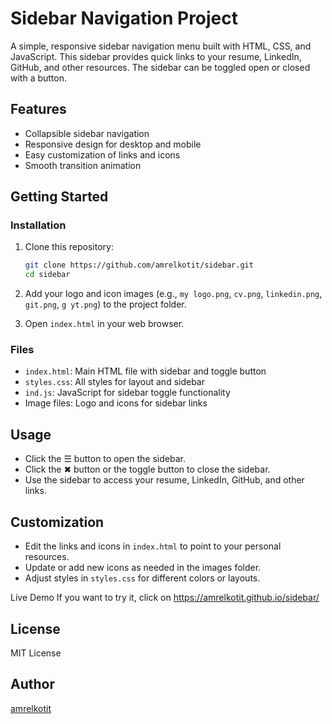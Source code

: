 # Sidebar Navigation Project

A simple, responsive sidebar navigation menu built with HTML, CSS, and JavaScript. This sidebar provides quick links to your resume, LinkedIn, GitHub, and other resources. The sidebar can be toggled open or closed with a button.

## Features

- Collapsible sidebar navigation
- Responsive design for desktop and mobile
- Easy customization of links and icons
- Smooth transition animation

## Getting Started

### Installation

1. Clone this repository:
    ```bash
    git clone https://github.com/amrelkotit/sidebar.git
    cd sidebar
    ```

2. Add your logo and icon images (e.g., `my logo.png`, `cv.png`, `linkedin.png`, `git.png`, `g yt.png`) to the project folder.

3. Open `index.html` in your web browser.

### Files

- `index.html`: Main HTML file with sidebar and toggle button
- `styles.css`: All styles for layout and sidebar
- `ind.js`: JavaScript for sidebar toggle functionality
- Image files: Logo and icons for sidebar links

## Usage

- Click the ☰ button to open the sidebar.
- Click the ✖ button or the toggle button to close the sidebar.
- Use the sidebar to access your resume, LinkedIn, GitHub, and other links.

## Customization

- Edit the links and icons in `index.html` to point to your personal resources.
- Update or add new icons as needed in the images folder.
- Adjust styles in `styles.css` for different colors or layouts.

Live Demo
If you want to try it, click on 
https://amrelkotit.github.io/sidebar/

## License

MIT License

## Author

[amrelkotit](https://github.com/amrelkotit)

